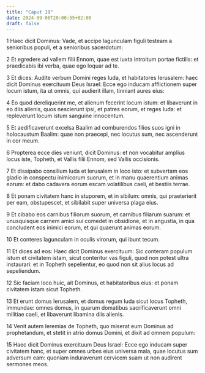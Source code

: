 ```yaml
---
title: "Caput 19"
date: 2024-09-06T20:00:55+02:00
draft: false
---
```



1 Haec dicit Dominus: Vade, et accipe lagunculam figuli testeam a senioribus populi, et a senioribus sacerdotum:

2 Et egredere ad vallem filii Ennom, quae est iuxta introitum portae fictilis: et praedicabis ibi verba, quae ego loquar ad te.

3 Et dices: Audite verbum Domini reges Iuda, et habitatores Ierusalem: haec dicit Dominus exercituum Deus Israel: Ecce ego inducam afflictionem super locum istum, ita ut omnis, qui audierit illam, tinniant aures eius:

4 Eo quod dereliquerint me, et alienum fecerint locum istum: et libaverunt in eo diis alienis, quos nescierunt ipsi, et patres eorum, et reges Iuda: et repleverunt locum istum sanguine innocentum.

5 Et aedificaverunt excelsa Baalim ad comburendos filios suos igni in holocaustum Baalim: quae non praecepi, nec locutus sum, nec ascenderunt in cor meum.

6 Propterea ecce dies veniunt, dicit Dominus: et non vocabitur amplius locus iste, Topheth, et Vallis filii Ennom, sed Vallis occisionis.

7 Et dissipabo consilium Iuda et Ierusalem in loco isto: et subvertam eos gladio in conspectu inimicorum suorum, et in manu quaerentium animas eorum: et dabo cadavera eorum escam volatilibus caeli, et bestiis terrae.

8 Et ponam civitatem hanc in stuporem, et in sibilum: omnis, qui praeterierit per eam, obstupescet, et sibilabit super universa plaga eius.

9 Et cibabo eos carnibus filiorum suorum, et carnibus filiarum suarum: et unusquisque carnem amici sui comedet in obsidione, et in angustia, in qua concludent eos inimici eorum, et qui quaerunt animas eorum.

10 Et conteres lagunculam in oculis virorum, qui ibunt tecum.

11 Et dices ad eos: Haec dicit Dominus exercituum: Sic conteram populum istum et civitatem istam, sicut conteritur vas figuli, quod non potest ultra instaurari: et in Topheth sepelientur, eo quod non sit alius locus ad sepeliendum.

12 Sic faciam loco huic, ait Dominus, et habitatoribus eius: et ponam civitatem istam sicut Topheth.

13 Et erunt domus Ierusalem, et domus regum Iuda sicut locus Topheth, immundae: omnes domus, in quarum domatibus sacrificaverunt omni militiae caeli, et libaverunt libamina diis alienis.

14 Venit autem Ieremias de Topheth, quo miserat eum Dominus ad prophetandum, et stetit in atrio domus Domini, et dixit ad omnem populum:

15 Haec dicit Dominus exercituum Deus Israel: Ecce ego inducam super civitatem hanc, et super omnes urbes eius universa mala, quae locutus sum adversum eam: quoniam induraverunt cervicem suam ut non audirent sermones meos.

